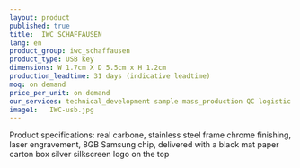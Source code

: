 ```yaml
---
layout: product
published: true
title:  IWC SCHAFFAUSEN
lang: en
product_group: iwc_schaffausen
product_type: USB key
dimensions: W 1.7cm X D 5.5cm x H 1.2cm
production_leadtime: 31 days (indicative leadtime)
moq: on demand
price_per_unit: on demand
our_services: technical_development sample mass_production QC logistic shipping
image1:   IWC-usb.jpg
---
```

Product specifications: real carbone, stainless steel frame chrome finishing, laser engravement, 8GB Samsung chip, delivered with a black  mat paper carton box silver silkscreen logo on the top						
